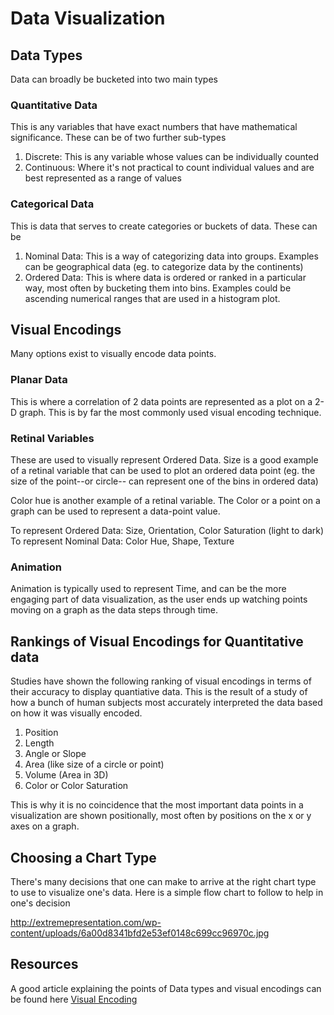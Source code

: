 # Data Visualization

## Data Types

Data can broadly be bucketed into two main types

### Quantitative Data
This is any variables that have exact numbers that have mathematical significance. These can be of two further sub-types

 1. Discrete: This is any variable whose values can be individually counted
 1. Continuous: Where it's not practical to count individual values and are best represented as a range of values
 
 
### Categorical Data
This is data that serves to create categories or buckets of data. These can be

 1. Nominal Data: This is a way of categorizing data into groups. Examples can be geographical data (eg. to categorize
 data by the continents)
 1. Ordered Data: This is where data is ordered or ranked in a particular way, most often by bucketing them into bins. 
 Examples could be ascending numerical ranges that are used in a histogram plot. 
 

## Visual Encodings

Many options exist to visually encode data points.

### Planar Data
This is where a correlation of 2 data points are represented as a plot on a 2-D graph. This is by far the most commonly
 used visual encoding technique.
 
### Retinal Variables
These are used to visually represent Ordered Data. Size is a good example of a retinal variable that can be used to plot
an ordered data point (eg. the size of the point--or circle-- can represent one of the bins in ordered data)

Color hue is another example of a retinal variable. The Color or a point on a graph can be used to represent a data-point 
value.

To represent Ordered Data: Size, Orientation, Color Saturation (light to dark)
To represent Nominal Data: Color Hue, Shape, Texture

### Animation
Animation is typically used to represent Time, and can be the more engaging part of data visualization, as the user
ends up watching points moving on a graph as the data steps through time.


## Rankings of Visual Encodings for Quantitative data
Studies have shown the following ranking of visual encodings in terms of their accuracy to display quantiative data.
This is the result of a study of how a bunch of human subjects most accurately interpreted the data based on how it
was visually encoded.

 1. Position
 1. Length
 1. Angle or Slope
 1. Area (like size of a circle or point)
 1. Volume (Area in 3D)
 1. Color or Color Saturation
 
 This is why it is no coincidence that the most important data points in a visualization are shown positionally, most
 often by positions on the x or y axes on a graph. 
 

## Choosing a Chart Type
There's many decisions that one can make to arrive at the right chart type to use to visualize
one's data. Here is a simple flow chart to follow to help in one's decision

http://extremepresentation.com/wp-content/uploads/6a00d8341bfd2e53ef0148c699cc96970c.jpg


## Resources
A good article explaining the points of Data types and visual encodings can be found here
[Visual Encoding](https://www.targetprocess.com/articles/visual-encoding/)